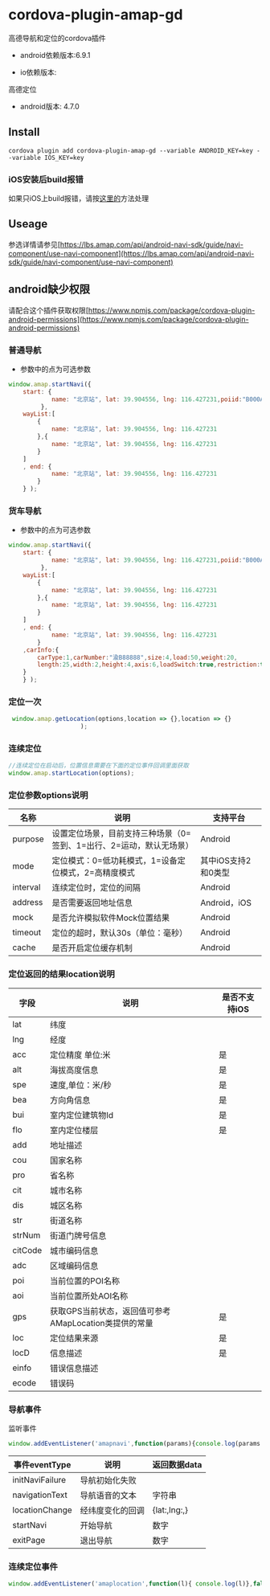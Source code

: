 # cordova-plugin-amap-gd

高德导航和定位的cordova插件

- android依赖版本:6.9.1

- io依赖版本:

高德定位

- android版本: 4.7.0 

## Install 

`cordova plugin add cordova-plugin-amap-gd --variable ANDROID_KEY=key --variable IOS_KEY=key`

### iOS安装后build报错

如果只iOS上build报错，请按[这里的](https://lbs.amap.com/api/ios-location-sdk/guide/create-project/cocoapods)方法处理

## Useage

参选详情请参见[https://lbs.amap.com/api/android-navi-sdk/guide/navi-component/use-navi-component](https://lbs.amap.com/api/android-navi-sdk/guide/navi-component/use-navi-component)

## android缺少权限

请配合这个插件获取权限[https://www.npmjs.com/package/cordova-plugin-android-permissions](https://www.npmjs.com/package/cordova-plugin-android-permissions)

### 普通导航

- 参数中的点为可选参数

```js
window.amap.startNavi({
    start: { 
            name: "北京站", lat: 39.904556, lng: 116.427231,poiid:"B000A83M61"
         },
    wayList:[
        { 
            name: "北京站", lat: 39.904556, lng: 116.427231 
        },{ 
            name: "北京站", lat: 39.904556, lng: 116.427231 
        }
    ]
    , end: { 
            name: "北京站", lat: 39.904556, lng: 116.427231 
        }
    } );

```
### 货车导航

- 参数中的点为可选参数

```js
window.amap.startNavi({
    start: { 
            name: "北京站", lat: 39.904556, lng: 116.427231,poiid:"B000A83M61"
         },
    wayList:[
        { 
            name: "北京站", lat: 39.904556, lng: 116.427231 
        },{ 
            name: "北京站", lat: 39.904556, lng: 116.427231 
        }
    ]
    , end: { 
            name: "北京站", lat: 39.904556, lng: 116.427231 
        }
    ,carInfo:{
        carType:1,carNumber:"渝B88888",size:4,load:50,weight:20,
        length:25,width:2,height:4,axis:6,loadSwitch:true,restriction:true
    }
    } );
```
### 定位一次

```js
 window.amap.getLocation(options,location => {},location => {}
                    );
```
### 连续定位

```js
//连续定位在启动后，位置信息需要在下面的定位事件回调里面获取
window.amap.startLocation(options);
```

### 定位参数options说明

|名称|说明|支持平台
|--|--|--|
|purpose|设置定位场景，目前支持三种场景（0=签到、1=出行、2=运动，默认无场景）|Android|
|mode|定位模式：0=低功耗模式，1=设备定位模式，2=高精度模式|其中iOS支持2和0类型|
|interval|连续定位时，定位的间隔|Android|
|address|是否需要返回地址信息|Android，iOS|
|mock|是否允许模拟软件Mock位置结果|Android|
|timeout|定位的超时，默认30s（单位：毫秒）|Android|
|cache|是否开启定位缓存机制|Android|

### 定位返回的结果location说明

|字段|说明|是否不支持iOS|
|--|--|--|
|lat|纬度|
|lng|经度|
|acc|定位精度 单位:米|是|
|alt|海拔高度信息|是|
|spe|速度,单位：米/秒|是|
|bea|方向角信息|是|
|bui|室内定位建筑物Id|是|
|flo|室内定位楼层|是|
|add|地址描述|
|cou|国家名称|
|pro|省名称|
|cit|城市名称|
|dis|城区名称|
|str|街道名称|
|strNum|街道门牌号信息|
|citCode|城市编码信息|
|adc|区域编码信息|
|poi|当前位置的POI名称|
|aoi|当前位置所处AOI名称|
|gps|获取GPS当前状态，返回值可参考AMapLocation类提供的常量|是|
|loc|定位结果来源|是|
|locD|信息描述|是|
|einfo|错误信息描述|
|ecode|错误码|

### 导航事件

监听事件
```js
window.addEventListener('amapnavi',function(params){console.log(params.eventType);console.log(params.data)},false);
```

|事件eventType|说明|返回数据data|
|--|--|--|
|initNaviFailure|导航初始化失败||
|navigationText|导航语音的文本|字符串|
|locationChange|经纬度变化的回调|{lat:,lng:,}|
|startNavi|开始导航|数字|
|exitPage|退出导航|数字|

### 连续定位事件

```js
window.addEventListener('amaplocation',function(l){ console.log(l)},false);
```